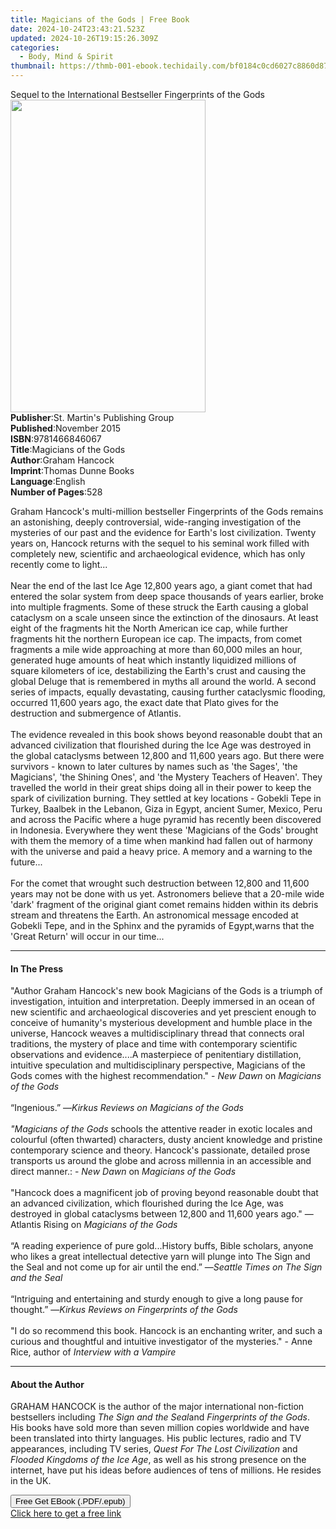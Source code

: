 ```yaml
---
title: Magicians of the Gods | Free Book
date: 2024-10-24T23:43:21.523Z
updated: 2024-10-26T19:15:26.309Z
categories:
  - Body, Mind & Spirit
thumbnail: https://thmb-001-ebook.techidaily.com/bf0184c0cd6027c8860d87e96619caec7d075fbb0da8185df6a85df3ec2aa078.jpg
---
```

<main id="book-container">
  <div class="flex flex-col">
    <div class="book-brief flex-1 py-6 px-4 sm:p-6 md:py-10 md:px-8">
      <!-- brief-->
      <div class="book-brief-main">
        Sequel to the International Bestseller Fingerprints of the Gods
      </div>
    </div>
    <div
      class="book-meta-info flex-1 grid gap-4 col-start-1 col-end-3 row-start-1 sm:mb-6 sm:grid-cols-4 lg:gap-6 lg:col-start-2 lg:row-end-6 lg:row-span-6 lg:mb-0"
    >
      <div
        class="book-meta-info-left place-content-center mt-4 p-4 text-sm leading-6 col-start-2 col-span-2 dark:text-slate-400"
      >
        <img
          class="w-full h-500 object-cover rounded-lg sm:h-255 sm:col-span-2 lg:col-span-full"
          src="https://img-001-ebook.techidaily.com/f729b422caafb00d40b71774889d1a20a37615004702e391fffaf22ca06ebea4.jpg"
          alt=""
          width="312"
          height="500"
        />
      </div>
      <div
        class="book-meta-info-right mt-2 col-start-1 row-start-2 col-span-3 self-center"
      >
        <!-- meta data  -->
        <div class="flex flex-col px-4 md:px-8">
          <div class="flex-1">
            <strong>Publisher</strong>:<span class="px-2"
              >St. Martin&#39;s Publishing Group</span
            >
          </div>
          <div class="flex-1">
            <strong>Published</strong>:<span class="px-2">November 2015</span>
          </div>
          <div class="flex-1">
            <strong>ISBN</strong>:<span class="px-2">9781466846067</span>
          </div>
          <div class="flex-1">
            <strong>Title</strong>:<span class="px-2"
              >Magicians of the Gods</span
            >
          </div>
          <div class="flex-1">
            <strong>Author</strong>:<span class="px-2">Graham Hancock</span>
          </div>
          <div class="flex-1">
            <strong>Imprint</strong>:<span class="px-2"
              >Thomas Dunne Books</span
            >
          </div>
          <div class="flex-1">
            <strong>Language</strong>:<span class="px-2">English</span>
          </div>
          <div class="flex-1">
            <strong>Number of Pages</strong>:<span class="px-2">528</span>
          </div>
        </div>
      </div>
    </div>
    <div class="book-description flex-1 py-6 px-4 sm:p-6 md:py-10 md:px-8">
      <div class="book-description-main">
        <div accordion-content="" id="description">
          <p>
            Graham Hancock's multi-million bestseller Fingerprints of the Gods
            remains an astonishing, deeply controversial, wide-ranging
            investigation of the mysteries of our past and the evidence for
            Earth's lost civilization. Twenty years on, Hancock returns with the
            sequel to his seminal work filled with completely new, scientific
            and archaeological evidence, which has only recently come to
            light...<br /><br />Near the end of the last Ice Age 12,800 years
            ago, a giant comet that had entered the solar system from deep space
            thousands of years earlier, broke into multiple fragments. Some of
            these struck the Earth causing a global cataclysm on a scale unseen
            since the extinction of the dinosaurs. At least eight of the
            fragments hit the North American ice cap, while further fragments
            hit the northern European ice cap. The impacts, from comet fragments
            a mile wide approaching at more than 60,000 miles an hour, generated
            huge amounts of heat which instantly liquidized millions of square
            kilometers of ice, destabilizing the Earth's crust and causing the
            global Deluge that is remembered in myths all around the world. A
            second series of impacts, equally devastating, causing further
            cataclysmic flooding, occurred 11,600 years ago, the exact date that
            Plato gives for the destruction and submergence of Atlantis.
            <br /><br />The evidence revealed in this book shows beyond
            reasonable doubt that an advanced civilization that flourished
            during the Ice Age was destroyed in the global cataclysms between
            12,800 and 11,600 years ago. But there were survivors - known to
            later cultures by names such as 'the Sages', 'the Magicians', 'the
            Shining Ones', and 'the Mystery Teachers of Heaven'. They travelled
            the world in their great ships doing all in their power to keep the
            spark of civilization burning. They settled at key locations -
            Gobekli Tepe in Turkey, Baalbek in the Lebanon, Giza in Egypt,
            ancient Sumer, Mexico, Peru and across the Pacific where a huge
            pyramid has recently been discovered in Indonesia. Everywhere they
            went these 'Magicians of the Gods' brought with them the memory of a
            time when mankind had fallen out of harmony with the universe and
            paid a heavy price. A memory and a warning to the future...<br /><br />For
            the comet that wrought such destruction between 12,800 and 11,600
            years may not be done with us yet. Astronomers believe that a
            20-mile wide 'dark' fragment of the original giant comet remains
            hidden within its debris stream and threatens the Earth. An
            astronomical message encoded at Gobekli Tepe, and in the Sphinx and
            the pyramids of Egypt,warns that the 'Great Return' will occur in
            our time...
          </p>
        </div>
        <div class="accordion-fader"></div>
      </div>
    </div>
    <div class="book-excerpts flex-1 py-6 px-4 sm:p-6 md:py-10 md:px-8">
      <!-- excerpts-->
      <div class="book-excerpts-main">
        <hr />
        <h4 class="placeholder placeholder-heading">
          <span>In The Press</span>
        </h4>
        <p></p>
        <p>
          "Author Graham Hancock's new book Magicians of the Gods is a triumph
          of investigation, intuition and interpretation. Deeply immersed in an
          ocean of new scientific and archaeological discoveries and yet
          prescient enough to conceive of humanity's mysterious development and
          humble place in the universe, Hancock weaves a multidisciplinary
          thread that connects oral traditions, the mystery of place and time
          with contemporary scientific observations and evidence....A
          masterpiece of penitentiary distillation, intuitive speculation and
          multidisciplinary perspective, Magicians of the Gods comes with the
          highest recommendation." - <i>New Dawn</i> on
          <i>Magicians of the Gods</i><br /><br />“Ingenious.” —<i
            >Kirkus Reviews on Magicians of the Gods</i
          ><br /><br /><i>"Magicians of the Gods</i> schools the attentive
          reader in exotic locales and colourful (often thwarted) characters,
          dusty ancient knowledge and pristine contemporary science and theory.
          Hancock's passionate, detailed prose transports us around the globe
          and across millennia in an accessible and direct manner.: -
          <i>New Dawn </i>on <i>Magicians of the Gods</i><br /><br />"Hancock
          does a magnificent job of proving beyond reasonable doubt that an
          advanced civilization, which flourished during the Ice Age, was
          destroyed in global cataclysms between 12,800 and 11,600 years ago."
          —Atlantis Rising on <i>Magicians of the Gods</i><br /><br />“A reading
          experience of pure gold...History buffs, Bible scholars, anyone who
          likes a great intellectual detective yarn will plunge into The Sign
          and the Seal and not come up for air until the end.” —<i
            >Seattle Times on The Sign and the Seal</i
          ><br /><br />“Intriguing and entertaining and sturdy enough to give a
          long pause for thought.” —<i
            >Kirkus Reviews on Fingerprints of the Gods</i
          ><br /><br />"I do so recommend this book. Hancock is an enchanting
          writer, and such a curious and thoughtful and intuitive investigator
          of the mysteries." - Anne Rice, author of
          <i>Interview with a Vampire </i>
        </p>
        <p></p>
      </div>
    </div>
    <div class="book-about-author flex-1 py-6 px-4 sm:p-6 md:py-10 md:px-8">
      <!-- about author-->
      <div class="book-main-author-main">
        <hr />
        <h4 class="placeholder placeholder-heading">
          <span>About the Author</span>
        </h4>
        <p>
          GRAHAM HANCOCK is the author of the major international non-fiction
          bestsellers including <i>The Sign and the Seal</i>and
          <i>Fingerprints of the Gods</i>. His books have sold more than seven
          million copies worldwide and have been translated into thirty
          languages. His public lectures, radio and TV appearances, including TV
          series, <i>Quest For The Lost Civilization</i> and
          <i>Flooded Kingdoms of the Ice Age</i>, as well as his strong presence
          on the internet, have put his ideas before audiences of tens of
          millions. He resides in the UK.
        </p>
      </div>
    </div>
    <div class="book-free-get flex-1 py-6 px-4 sm:p-6 md:py-10 md:px-8">
      <button
        id="btn-free-get"
        class="bg-blue-500 hover:bg-blue-700 text-white font-bold py-2 px-4 rounded"
      >
        Free Get EBook (.PDF/.epub)
      </button>
      <div id="countdown-display" class="px-2 text-lg mt-2"></div>
      <a
        id="free-link"
        class="hidden bg-blue-500 hover:bg-blue-700 text-white font-bold py-2 px-4 rounded"
        href="https://www.ebooks.com/en-us/book/2066236/magicians-of-the-gods/graham-hancock/"
        target="_blank"
        >Click here to get a free link</a
      >
    </div>
    <script>
      let countdownTime = 0;
      let countdownInterval = null;
      document
        .getElementById('btn-free-get')
        .addEventListener('click', startCountdown);
      function startCountdown() {
        countdownTime = new Date().getTime() + 60000 * 3;
        countdownInterval = setInterval(updateCountdown, 1000);
        document.getElementById('btn-free-get').disabled = true;
        document
          .getElementById('btn-free-get')
          .classList.add('bg-gray-500', 'cursor-not-allowed');
      }
      function updateCountdown() {
        let currentTime = new Date().getTime();
        let timeLeft = countdownTime - currentTime;
        let secondsLeft = Math.floor(timeLeft / 1000);
        document.getElementById('countdown-display').innerHTML =
          `Remaining time: ${secondsLeft} seconds.`;
        if (secondsLeft <= 0) {
          clearInterval(countdownInterval);
          document.getElementById('btn-free-get').classList.add('hidden');
          document.getElementById('free-link').classList.remove('hidden');
          document.getElementById('countdown-display').innerHTML = '';
        }
      }
    </script>
  </div>
</main>

<ins class="adsbygoogle"
      style="display:block"
      data-ad-client="ca-pub-7571918770474297"
      data-ad-slot="8358498916"
      data-ad-format="auto"
      data-full-width-responsive="true"></ins>
    
